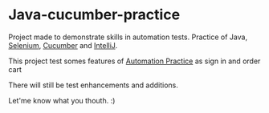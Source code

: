 Java-cucumber-practice
=================
Project made to demonstrate skills in automation tests. Practice of Java, [Selenium](https://www.seleniumhq.org/), [Cucumber](https://cucumber.io/) and [IntelliJ](https://www.jetbrains.com/idea/).

This project test somes features of [Automation Practice](http://automationpractice.com) as sign in and order cart

There will still be test enhancements and additions.

Let'me know what you thouth. :)

